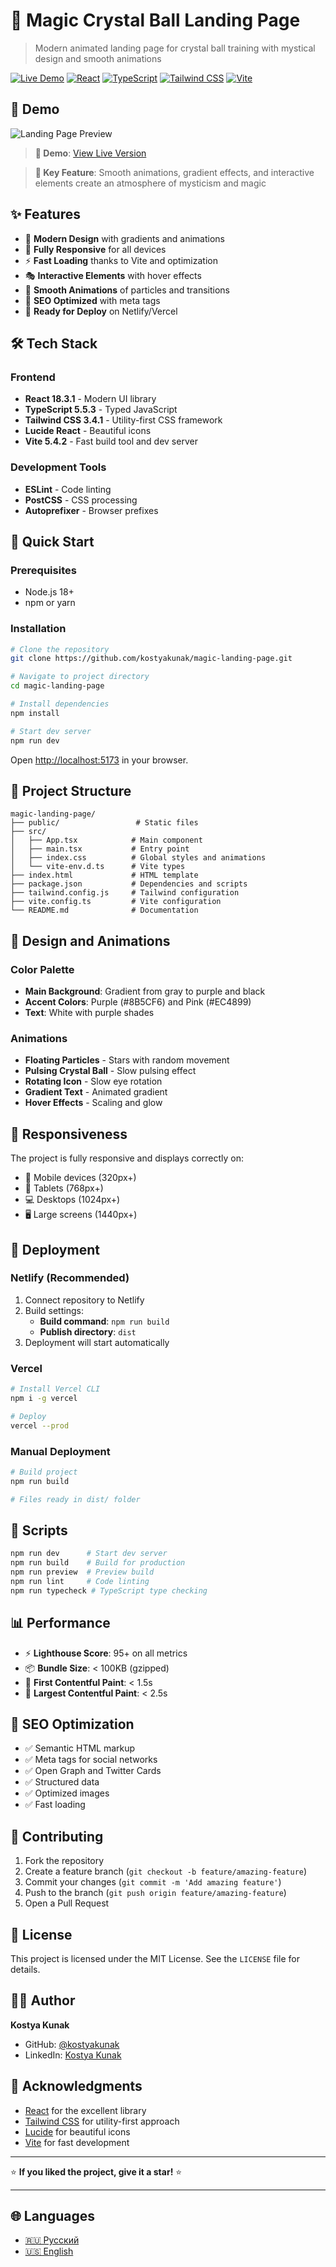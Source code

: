 # 🔮 Magic Crystal Ball Landing Page

> Modern animated landing page for crystal ball training with mystical design and smooth animations

[![Live Demo](https://img.shields.io/badge/Live%20Demo-Netlify-00C7B7?style=for-the-badge&logo=netlify)](https://magic-landing-page.netlify.app)
[![React](https://img.shields.io/badge/React-18.3.1-61DAFB?style=for-the-badge&logo=react)](https://reactjs.org/)
[![TypeScript](https://img.shields.io/badge/TypeScript-5.5.3-3178C6?style=for-the-badge&logo=typescript)](https://www.typescriptlang.org/)
[![Tailwind CSS](https://img.shields.io/badge/Tailwind%20CSS-3.4.1-38B2AC?style=for-the-badge&logo=tailwind-css)](https://tailwindcss.com/)
[![Vite](https://img.shields.io/badge/Vite-5.4.2-646CFF?style=for-the-badge&logo=vite)](https://vitejs.dev/)

## 📸 Demo

![Landing Page Preview](https://magic-landing-page.netlify.app/og-image.jpg)

> **🎯 Demo**: [View Live Version](https://magic-landing-page.netlify.app)

> **🎯 Key Feature**: Smooth animations, gradient effects, and interactive elements create an atmosphere of mysticism and magic

## ✨ Features

- 🎨 **Modern Design** with gradients and animations
- 📱 **Fully Responsive** for all devices
- ⚡ **Fast Loading** thanks to Vite and optimization
- 🎭 **Interactive Elements** with hover effects
- 🌟 **Smooth Animations** of particles and transitions
- 🎯 **SEO Optimized** with meta tags
- 🚀 **Ready for Deploy** on Netlify/Vercel

## 🛠️ Tech Stack

### Frontend
- **React 18.3.1** - Modern UI library
- **TypeScript 5.5.3** - Typed JavaScript
- **Tailwind CSS 3.4.1** - Utility-first CSS framework
- **Lucide React** - Beautiful icons
- **Vite 5.4.2** - Fast build tool and dev server

### Development Tools
- **ESLint** - Code linting
- **PostCSS** - CSS processing
- **Autoprefixer** - Browser prefixes

## 🚀 Quick Start

### Prerequisites
- Node.js 18+ 
- npm or yarn

### Installation

```bash
# Clone the repository
git clone https://github.com/kostyakunak/magic-landing-page.git

# Navigate to project directory
cd magic-landing-page

# Install dependencies
npm install

# Start dev server
npm run dev
```

Open [http://localhost:5173](http://localhost:5173) in your browser.

## 📁 Project Structure

```
magic-landing-page/
├── public/                 # Static files
├── src/
│   ├── App.tsx            # Main component
│   ├── main.tsx           # Entry point
│   ├── index.css          # Global styles and animations
│   └── vite-env.d.ts      # Vite types
├── index.html             # HTML template
├── package.json           # Dependencies and scripts
├── tailwind.config.js     # Tailwind configuration
├── vite.config.ts         # Vite configuration
└── README.md              # Documentation
```

## 🎨 Design and Animations

### Color Palette
- **Main Background**: Gradient from gray to purple and black
- **Accent Colors**: Purple (#8B5CF6) and Pink (#EC4899)
- **Text**: White with purple shades

### Animations
- **Floating Particles** - Stars with random movement
- **Pulsing Crystal Ball** - Slow pulsing effect
- **Rotating Icon** - Slow eye rotation
- **Gradient Text** - Animated gradient
- **Hover Effects** - Scaling and glow

## 📱 Responsiveness

The project is fully responsive and displays correctly on:
- 📱 Mobile devices (320px+)
- 📱 Tablets (768px+)
- 💻 Desktops (1024px+)
- 🖥️ Large screens (1440px+)

## 🚀 Deployment

### Netlify (Recommended)

1. Connect repository to Netlify
2. Build settings:
   - **Build command**: `npm run build`
   - **Publish directory**: `dist`
3. Deployment will start automatically

### Vercel

```bash
# Install Vercel CLI
npm i -g vercel

# Deploy
vercel --prod
```

### Manual Deployment

```bash
# Build project
npm run build

# Files ready in dist/ folder
```

## 🔧 Scripts

```bash
npm run dev      # Start dev server
npm run build    # Build for production
npm run preview  # Preview build
npm run lint     # Code linting
npm run typecheck # TypeScript type checking
```

## 📊 Performance

- ⚡ **Lighthouse Score**: 95+ on all metrics
- 📦 **Bundle Size**: < 100KB (gzipped)
- 🚀 **First Contentful Paint**: < 1.5s
- 🎯 **Largest Contentful Paint**: < 2.5s

## 🎯 SEO Optimization

- ✅ Semantic HTML markup
- ✅ Meta tags for social networks
- ✅ Open Graph and Twitter Cards
- ✅ Structured data
- ✅ Optimized images
- ✅ Fast loading

## 🤝 Contributing

1. Fork the repository
2. Create a feature branch (`git checkout -b feature/amazing-feature`)
3. Commit your changes (`git commit -m 'Add amazing feature'`)
4. Push to the branch (`git push origin feature/amazing-feature`)
5. Open a Pull Request

## 📄 License

This project is licensed under the MIT License. See the `LICENSE` file for details.

## 👨‍💻 Author

**Kostya Kunak**
- GitHub: [@kostyakunak](https://github.com/kostyakunak)
- LinkedIn: [Kostya Kunak](https://linkedin.com/in/kostyakunak)

## 🙏 Acknowledgments

- [React](https://reactjs.org/) for the excellent library
- [Tailwind CSS](https://tailwindcss.com/) for utility-first approach
- [Lucide](https://lucide.dev/) for beautiful icons
- [Vite](https://vitejs.dev/) for fast development

---

⭐ **If you liked the project, give it a star!** ⭐

---

## 🌐 Languages

- [🇷🇺 Русский](README.md)
- [🇺🇸 English](README.en.md)

